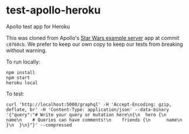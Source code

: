 # test-apollo-heroku
Apollo test app for Heroku

This was cloned from Apollo's [Star Wars example server](https://github.com/apollographql/starwars-server) app at commit `c8760cb`. We prefer to keep our own copy to keep our tests from breaking without warning.

To run locally:

```
npm install
npm start
heroku local
```

To test:

```
curl 'http://localhost:5000/graphql' -H 'Accept-Encoding: gzip, deflate, br' -H 'Content-Type: application/json' --data-binary '{"query":"# Write your query or mutation here\n{\n  hero {\n    name\n    # Queries can have comments!\n    friends {\n      name\n    }\n  }\n}"}' --compressed
```
